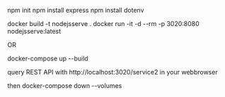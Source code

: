 npm init
npm install express
npm install dotenv

docker build -t nodejsserve .
docker run -it -d --rm -p 3020:8080 nodejsserve:latest 

OR 

docker-compose up --build

query REST API with http://localhost:3020/service2 in your webbrowser

then docker-compose down --volumes
